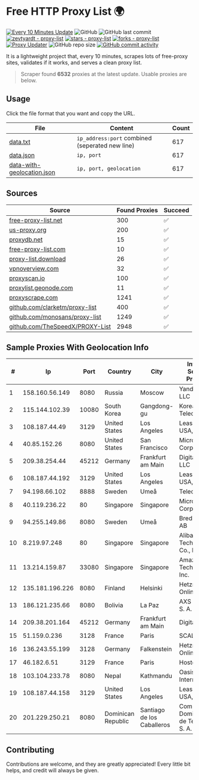 
# Free HTTP Proxy List 🌍

[![Every 10 Minutes Update](https://github.com/mertguvencli/http-proxy-list/actions/workflows/main.yml/badge.svg?branch=main)](https://github.com/mertguvencli/http-proxy-list/actions/workflows/main.yml)
![GitHub](https://img.shields.io/github/license/mertguvencli/http-proxy-list)
![GitHub last commit](https://img.shields.io/github/last-commit/mertguvencli/http-proxy-list)
[![zevtyardt - proxy-list](https://img.shields.io/static/v1?label=zevtyardt&message=proxy-list&color=blue&logo=github)](https://github.com/zevtyardt/proxy-list "Go to GitHub repo")
[![stars - proxy-list](https://img.shields.io/github/stars/zevtyardt/proxy-list?style=social)](https://github.com/zevtyardt/proxy-list)
[![forks - proxy-list](https://img.shields.io/github/forks/zevtyardt/proxy-list?style=social)](https://github.com/zevtyardt/proxy-list)
[![Proxy Updater](https://github.com/zevtyardt/proxy-list/workflows/Proxy%20Updater/badge.svg)](https://github.com/zevtyardt/proxy-list/actions?query=workflow:"Proxy+Updater")
![GitHub repo size](https://img.shields.io/github/repo-size/zevtyardt/proxy-list)
[![GitHub commit activity](https://img.shields.io/github/commit-activity/m/zevtyardt/proxy-list?logo=commits)](https://github.com/zevtyardt/proxy-list/commits/main)

It is a lightweight project that, every 10 minutes, scrapes lots of free-proxy sites, validates if it works, and serves a clean proxy list.

> Scraper found **6532** proxies at the latest update. Usable proxies are below.

## Usage

Click the file format that you want and copy the URL.

|File|Content|Count|
|----|-------|-----|
|[data.txt](https://raw.githubusercontent.com/mertguvencli/http-proxy-list/main/proxy-list/data.txt)|`ip_address:port` combined (seperated new line)|617|
|[data.json](https://raw.githubusercontent.com/mertguvencli/http-proxy-list/main/proxy-list/data.json)|`ip, port`|617|
|[data-with-geolocation.json](https://raw.githubusercontent.com/mertguvencli/http-proxy-list/main/proxy-list/data-with-geolocation.json)|`ip, port, geolocation`|617|

## Sources

|Source|Found Proxies|Succeed|
|------|-------------|-------|
|[free-proxy-list.net](https://free-proxy-list.net)|300|✅|
|[us-proxy.org](https://www.us-proxy.org)|200|✅|
|[proxydb.net](http://proxydb.net)|15|✅|
|[free-proxy-list.com](https://free-proxy-list.com/?page=&port=&type%5B%5D=http&type%5B%5D=https&up_time=0&search=Search)|10|✅|
|[proxy-list.download](https://www.proxy-list.download/HTTP)|26|✅|
|[vpnoverview.com](https://vpnoverview.com/privacy/anonymous-browsing/free-proxy-servers)|32|✅|
|[proxyscan.io](https://www.proxyscan.io)|100|✅|
|[proxylist.geonode.com](https://proxylist.geonode.com/api/proxy-list?limit=300&page=1&sort_by=lastChecked&sort_type=desc&protocols=http,https)|11|✅|
|[proxyscrape.com](https://api.proxyscrape.com/v2/?request=displayproxies&protocol=http&timeout=10000&country=all&ssl=all&anonymity=all)|1241|✅|
|[github.com/clarketm/proxy-list](https://raw.githubusercontent.com/clarketm/proxy-list/master/proxy-list-raw.txt)|400|✅|
|[github.com/monosans/proxy-list](https://raw.githubusercontent.com/monosans/proxy-list/main/proxies/http.txt)|1249|✅|
|[github.com/TheSpeedX/PROXY-List](https://raw.githubusercontent.com/TheSpeedX/PROXY-List/master/http.txt)|2948|✅|


## Sample Proxies With Geolocation Info

|#|Ip|Port|Country|City|Internet Service Provider|
|-|--|----|-------|----|-------------------------|
|1|158.160.56.149|8080|Russia|Moscow|Yandex.Cloud LLC|
|2|115.144.102.39|10080|South Korea|Gangdong-gu|Korea Telecom|
|3|108.187.44.49|3129|United States|Los Angeles|Leaseweb USA, Inc.|
|4|40.85.152.26|8080|United States|San Francisco|Microsoft Corporation|
|5|209.38.254.44|45212|Germany|Frankfurt am Main|DigitalOcean, LLC|
|6|108.187.44.192|3129|United States|Los Angeles|Leaseweb USA, Inc.|
|7|94.198.66.102|8888|Sweden|Umeå|Telecom3|
|8|40.119.236.22|80|Singapore|Singapore|Microsoft Corporation|
|9|94.255.149.86|8080|Sweden|Umeå|Bredband2 AB|
|10|8.219.97.248|80|Singapore|Singapore|Alibaba (US) Technology Co., Ltd.|
|11|13.214.159.87|33080|Singapore|Singapore|Amazon Technologies Inc.|
|12|135.181.196.226|8080|Finland|Helsinki|Hetzner Online GmbH|
|13|186.121.235.66|8080|Bolivia|La Paz|AXS Bolivia S. A.|
|14|209.38.201.164|45212|Germany|Frankfurt am Main|DigitalOcean|
|15|51.159.0.236|3128|France|Paris|SCALEWAY|
|16|136.243.55.199|3128|Germany|Falkenstein|Hetzner Online GmbH|
|17|46.182.6.51|3129|France|Paris|Hosteur SAS|
|18|103.104.233.78|8080|Nepal|Kathmandu|Oasis Internet|
|19|108.187.44.158|3129|United States|Los Angeles|Leaseweb USA, Inc.|
|20|201.229.250.21|8080|Dominican Republic|Santiago de los Caballeros|Compañía Dominicana de Teléfonos S. A.|



## Contributing

Contributions are welcome, and they are greatly appreciated! Every
little bit helps, and credit will always be given.

